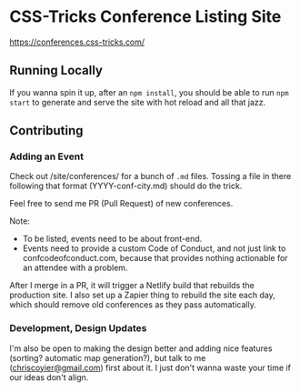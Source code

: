 # CSS-Tricks Conference Listing Site

https://conferences.css-tricks.com/

## Running Locally

If you wanna spin it up, after an `npm install`, you should be able to run `npm start` to generate and serve the site with hot reload and all that jazz.

## Contributing

### Adding an Event

Check out /site/conferences/ for a bunch of `.md` files. Tossing a file in there following that format (YYYY-conf-city.md) should do the trick.

Feel free to send me PR (Pull Request) of new conferences.

Note:

- To be listed, events need to be about front-end.
- Events need to provide a custom Code of Conduct, and not just link to confcodeofconduct.com, because that provides nothing actionable for an attendee with a problem.

After I merge in a PR, it will trigger a Netlify build that rebuilds the production site. I also set up a Zapier thing to rebuild the site each day, which should remove old conferences as they pass automatically.

### Development, Design Updates

I'm also be open to making the design better and adding nice features (sorting? automatic map generation?), but talk to me (chriscoyier@gmail.com) first about it. I just don't wanna waste your time if our ideas don't align.
